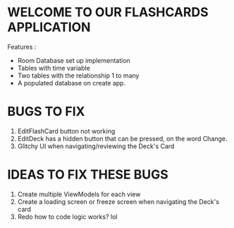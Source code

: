 # WELCOME TO OUR FLASHCARDS APPLICATION
Features : 
- Room Database set up implementation
- Tables with time variable
-  Two tables with the relationship 1 to many
- A populated database on create app.

# BUGS TO FIX 
1. EditFlashCard button not working
2. EditDeck has a hidden button that can be pressed, on the word Change.
3. Glitchy UI when navigating/reviewing the Deck's Card

# IDEAS TO FIX THESE BUGS
1. Create multiple ViewModels for each view
2. Create a loading screen or freeze screen when navigating the Deck's card
3. Redo how to code logic works? lol
